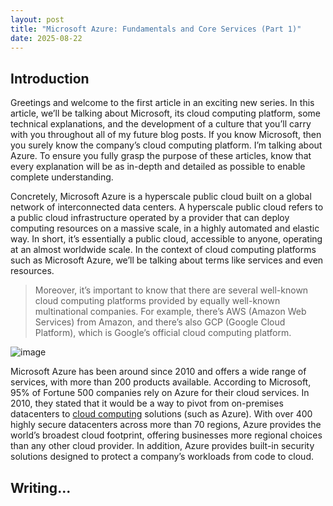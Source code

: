 ```yaml
---
layout: post
title: "Microsoft Azure: Fundamentals and Core Services (Part 1)"
date: 2025-08-22
---
```


## Introduction

Greetings and welcome to the first article in an exciting new series. In this article, we’ll be talking about Microsoft, its cloud computing platform, some technical explanations, and the development of a culture that you’ll carry with you throughout all of my future blog posts. If you know Microsoft, then you surely know the company’s cloud computing platform. I’m talking about Azure. To ensure you fully grasp the purpose of these articles, know that every explanation will be as in-depth and detailed as possible to enable complete understanding.

Concretely, Microsoft Azure is a hyperscale public cloud built on a global network of interconnected data centers. A hyperscale public cloud refers to a public cloud infrastructure operated by a provider that can deploy computing resources on a massive scale, in a highly automated and elastic way. In short, it’s essentially a public cloud, accessible to anyone, operating at an almost worldwide scale. In the context of cloud computing platforms such as Microsoft Azure, we’ll be talking about terms like services and even resources.

> Moreover, it’s important to know that there are several well-known cloud computing platforms provided by equally well-known multinational companies. For example, there’s AWS (Amazon Web Services) from Amazon, and there’s also GCP (Google Cloud Platform), which is Google’s official cloud computing platform.

![image](https://nix-united.com/wp-content/uploads/2021/12/Big-Choosing-Dilemma.png)

Microsoft Azure has been around since 2010 and offers a wide range of services, with more than 200 products available. According to Microsoft, 95% of Fortune 500 companies rely on Azure for their cloud services. In 2010, they stated that it would be a way to pivot from on-premises datacenters to [cloud computing](https://azure.microsoft.com/en-us/resources/cloud-computing-dictionary/what-is-cloud-computing) solutions (such as Azure). With over 400 highly secure datacenters across more than 70 regions, Azure provides the world’s broadest cloud footprint, offering businesses more regional choices than any other cloud provider. In addition, Azure provides built-in security solutions designed to protect a company’s workloads from code to cloud.

## Writing...
